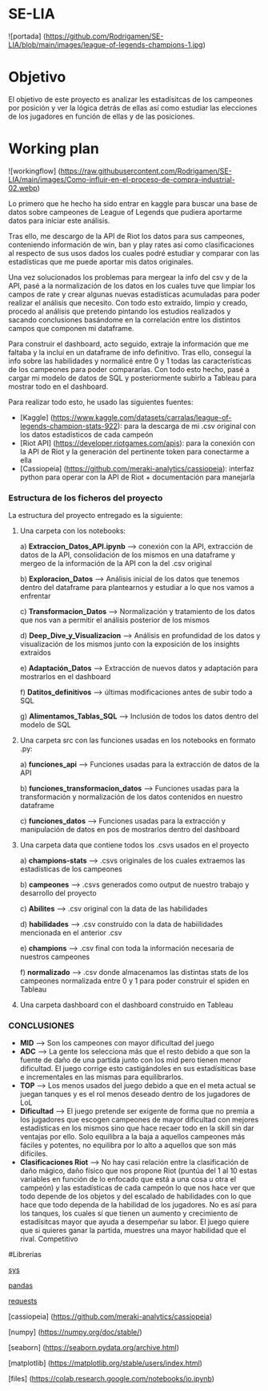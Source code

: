 # SE-LIA
![portada]
(https://github.com/Rodrigamen/SE-LIA/blob/main/images/league-of-legends-champions-1.jpg)

# Objetivo
El objetivo de este proyecto es analizar les estadísitcas de los campeones por posición y ver la lógica detrás de ellas así como estudiar las elecciones de los jugadores en función de ellas y de las posiciones.

# Working plan 

![workingflow]
(https://raw.githubusercontent.com/Rodrigamen/SE-LIA/main/images/Como-influir-en-el-proceso-de-compra-industrial-02.webp)

Lo primero que he hecho ha sido entrar en kaggle para buscar una base de datos sobre campeones de League of Legends que pudiera aportarme datos para iniciar este análisis.

Tras ello, me descargo de la API de Riot los datos para sus campeones, conteniendo información de win, ban y play rates así como clasificaciones al respecto de sus usos dados los cuales podré estudiar y comparar con las estadísticas que me puede aportar mis datos originales.

Una vez solucionados los problemas para mergear la info del csv y de la API, pasé a la normalización de los datos en los cuales tuve que limpiar los campos de rate y crear algunas nuevas estadísticas acumuladas para poder realizar el análisis que necesito. Con todo esto extraído, limpio y creado, procedo al análisis que pretendo pintando los estudios realizados y sacando conclusiones basándome en la correlación entre los distintos campos que componen mi dataframe.

Para construir el dashboard, acto seguido, extraje la información que me faltaba y la incluí en un dataframe de info definitivo. Tras ello, conseguí la info sobre las habilidades y normalicé entre 0 y 1 todas las características de los campeones para poder compararlas. Con todo esto hecho, pasé a cargar mi modelo de datos de SQL y posteriormente subirlo a Tableau para mostrar todo en el dashboard.

Para realizar todo esto, he usado las siguientes fuentes:

- [Kaggle] (https://www.kaggle.com/datasets/carralas/league-of-legends-champion-stats-922): para la descarga de mi .csv original con los datos estadísticos de cada campeón
- [Riot API] (https://developer.riotgames.com/apis): para la conexión con la API de Riot y la generación del pertinente token para conectarme a ella
- [Cassiopeia] (https://github.com/meraki-analytics/cassiopeia): interfaz python para operar con la API de Riot + documentación para manejarla

### Estructura de los ficheros del proyecto

La estructura del proyecto entregado es la siguiente:

1. Una carpeta con los notebooks:

    a) **Extraccion_Datos_API.ipynb** --> conexión con la API, extracción de datos de la API, consolidación de los mismos en una dataframe y mergeo de la información de la API con la del .csv original

    b) **Exploracion_Datos** --> Análisis inicial de los datos que tenemos dentro del dataframe para plantearnos y estudiar a lo que nos vamos a enfrentar

    c) **Transformacion_Datos** --> Normalización y tratamiento de los datos que nos van a permitir el análisis posterior de los mismos

    d) **Deep_Dive_y_Visualizacion** --> Análisis en profundidad de los datos y visualización de los mismos junto con la exposición de los insights extraídos
    
    e) **Adaptación_Datos** --> Extracción de nuevos datos y adaptación para mostrarlos en el dashboard
    
    f) **Datitos_definitivos** --> últimas modificaciones antes de subir todo a SQL
    
    g) **Alimentamos_Tablas_SQL** --> Inclusión de todos los datos dentro del modelo de SQL

2. Una carpeta src con las funciones usadas en los notebooks en formato .py:

    a) **funciones_api** --> Funciones usadas para la extracción de datos de la API
    
    b) **funciones_transformacion_datos** --> Funciones usadas para la transformación y normalización de los datos contenidos en nuestro dataframe
    
    c) **funciones_datos** --> Funciones usadas para la extracción y manipulación de datos en pos de mostrarlos dentro del dashboard

3. Una carpeta data que contiene todos los .csvs usados en el proyecto

    a) **champions-stats** --> .csvs originales de los cuales extraemos las estadísticas de los campeones
    
    b) **campeones** --> .csvs generados como output de nuestro trabajo y desarrollo del proyecto
    
    c) **Abilites** --> .csv original con la data de las habilidades
    
    d) **habilidades** --> .csv construido con la data de habiilidades mencionada en el anterior .csv
    
    e) **champions** --> .csv final con toda la información necesaria de nuestros campeones
    
    f) **normalizado** --> .csv donde almacenamos las distintas stats de los campeones normalizada entre 0 y 1 para poder construir el spiden en Tableau
    
4. Una carpeta dashboard con el dashboard construido en Tableau
    

### CONCLUSIONES

- **MID** --> Son los campeones con mayor dificultad del juego
- **ADC** --> La gente los selecciona más que el resto debido a que son la fuente de daño de una partida junto con los mid pero tienen menor dificultad. El juego corrige esto castigándoles en sus estadísiticas base e incrementales en las mismas para equilibrarlos.
- **TOP** --> Los menos usados del juego debido a que en el meta actual se juegan tanques y es el rol menos deseado dentro de los jugadores de LoL
- **Dificultad** --> El juego pretende ser exigente de forma que no premia a los jugadores que escogen campeones de mayor dificultad con mejores estadísticas en los mismos sino que hace recaer todo en la skill sin dar ventajas por ello. Solo equilibra a la baja a aquellos campeones más fáciles y potentes, no equilibra por lo alto a aquellos que son más difíciles.
- **Clasificaciones Riot** --> No hay casi relación entre la clasificación de daño mágico, daño físico que nos propone Riot (puntúa del 1 al 10 estas variables en función de lo enfocado que está a una cosa u otra el campeón) y las estadísticas de cada campeón lo que nos hace ver que todo depende de los objetos y del escalado de habilidades con lo que hace que todo dependa de la habilidad de los jugadores. No es así para los tanques, los cuales sí que tienen un aumento y crecimiento de estadísitcas mayor que ayuda a desempeñar su labor. El juego quiere que si quieres ganar la partida, muestres una mayor habilidad que el rival. Competitivo

#Librerías

[sys](https://docs.python.org/3/library/sys.html)

[pandas](https://pandas.pydata.org/)

[requests](https://pypi.org/project/requests/2.7.0/)

[cassiopeia] (https://github.com/meraki-analytics/cassiopeia)

[numpy] (https://numpy.org/doc/stable/)

[seaborn] (https://seaborn.pydata.org/archive.html)

[matplotlib] (https://matplotlib.org/stable/users/index.html)

[files] (https://colab.research.google.com/notebooks/io.ipynb)

